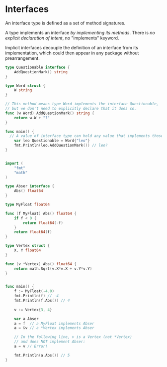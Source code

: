 # Interfaces

An interface type is defined as a set of method signatures.

A type implements an interface *by implementing its methods*. There is *no explicit declaration of intent*, no "implements" keyword.

Implicit interfaces decouple the definition of an interface from its implementation, which could then appear in any package without prearrangement.

```go
type Questionable interface {
	AddQuestionMark() string
}

type Word struct {
	W string
}

// This method means type Word implements the interface Questionable,
// but we don't need to explicitly declare that it does so.
func (w Word) AddQuestionMark() string {
	return w.W + "?"
}

func main() {
  // A value of interface type can hold any value that implements those methods
	var leo Questionable = Word{"leo"}
	fmt.Println(leo.AddQuestionMark()) // leo?
}
```
```go

import (
	"fmt"
	"math"
)

type Abser interface {
	Abs() float64
}

type MyFloat float64

func (f MyFloat) Abs() float64 {
	if f < 0 {
		return float64(-f)
	}
	return float64(f)
}

type Vertex struct {
	X, Y float64
}

func (v *Vertex) Abs() float64 {
	return math.Sqrt(v.X*v.X + v.Y*v.Y)
}


func main() {
	f := MyFloat(-4.0)
	fmt.Println(f) // -4
	fmt.Println(f.Abs()) // 4
	
	v := Vertex{3, 4}

	var a Abser
	a = f  // a MyFloat implements Abser
	a = &v // a *Vertex implements Abser

	// In the following line, v is a Vertex (not *Vertex)
	// and does NOT implement Abser:
	a = v // Error!

	fmt.Println(a.Abs()) // 5
}
```
